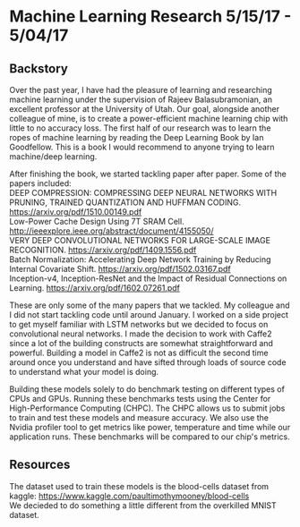 # Machine Learning Research 5/15/17 - 5/04/17

## Backstory

Over the past year, I have had the pleasure of learning and researching machine learning under the supervision of Rajeev Balasubramonian, an excellent professor at the University of Utah. Our goal, alongside another colleague of mine, is to create a power-efficient machine learning chip with little to no accuracy loss. The first half of our research was to learn the ropes of machine learning by reading the Deep Learning Book by Ian Goodfellow. This is a book I would recommend to anyone trying to learn machine/deep learning.

After finishing the book, we started tackling paper after paper. Some of the papers included:  
DEEP COMPRESSION: COMPRESSING DEEP NEURAL NETWORKS WITH PRUNING, TRAINED QUANTIZATION AND HUFFMAN CODING. https://arxiv.org/pdf/1510.00149.pdf  
Low-Power Cache Design Using 7T SRAM Cell. http://ieeexplore.ieee.org/abstract/document/4155050/  
VERY DEEP CONVOLUTIONAL NETWORKS FOR LARGE-SCALE IMAGE RECOGNITION. https://arxiv.org/pdf/1409.1556.pdf  
Batch Normalization: Accelerating Deep Network Training by Reducing Internal Covariate Shift. https://arxiv.org/pdf/1502.03167.pdf  
Inception-v4, Inception-ResNet and the Impact of Residual Connections on Learning. https://arxiv.org/pdf/1602.07261.pdf  

These are only some of the many papers that we tackled. My colleague and I did not start tackling code until around January. I worked on a side project to get myself familiar with LSTM networks but we decided to focus on convolutional neural networks. I made the decision to work with Caffe2 since a lot of the building constructs are somewhat straightforward and powerful. Building a model in Caffe2 is not as difficult the second time around once you understand and have sifted through loads of source code to understand what your model is doing.

Building these models solely to do benchmark testing on different types of CPUs and GPUs. Running these benchmarks tests using the Center for High-Performance Computing (CHPC). The CHPC allows us to submit jobs to train and test these models and measure accuracy. We also use the Nvidia profiler tool to get metrics like power, temperature and time while our application runs. These benchmarks will be compared to our chip's metrics.

## Resources
The dataset used to train these models is the blood-cells dataset from kaggle: https://www.kaggle.com/paultimothymooney/blood-cells  
We decieded to do something a little different from the overkilled MNIST dataset.